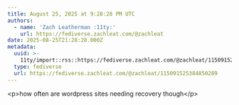 ```yaml
---
title: August 25, 2025 at 9:28:28 PM UTC
authors:
  - name: 'Zach Leatherman :11ty:'
    url: https://fediverse.zachleat.com/@zachleat
date: 2025-08-25T21:28:28.000Z
metadata:
  uuid: >-
    11ty/import::rss::https://fediverse.zachleat.com/@zachleat/115091525384850289
  type: fediverse
  url: https://fediverse.zachleat.com/@zachleat/115091525384850289
---
```

\<p>how often are wordpress sites needing recovery though\</p>